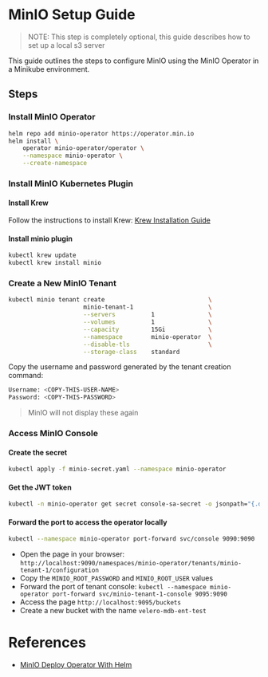 # MinIO Setup Guide

> NOTE: This step is completely optional, this guide describes how to set up a local s3 server

This guide outlines the steps to configure MinIO using the MinIO Operator in a Minikube environment.

## Steps

### Install MinIO Operator
```sh
helm repo add minio-operator https://operator.min.io
helm install \
    operator minio-operator/operator \
    --namespace minio-operator \
    --create-namespace
```

### Install MinIO Kubernetes Plugin

#### Install Krew
Follow the instructions to install Krew:
[Krew Installation Guide](https://krew.sigs.k8s.io/docs/user-guide/setup/install/)


#### Install minio plugin
```sh
kubectl krew update
kubectl krew install minio
```

### Create a New MinIO Tenant
```sh
kubectl minio tenant create                             \
                     minio-tenant-1                     \
                     --servers          1               \
                     --volumes          1               \
                     --capacity         15Gi            \
                     --namespace        minio-operator  \
                     --disable-tls                      \
                     --storage-class    standard
```

Copy the username and password generated by the tenant creation command:
```sh
Username: <COPY-THIS-USER-NAME>
Password: <COPY-THIS-PASSWORD>
```
> MinIO will not display these again

### Access MinIO Console

#### Create the secret
```sh
kubectl apply -f minio-secret.yaml --namespace minio-operator
```

#### Get the JWT token
```sh
kubectl -n minio-operator get secret console-sa-secret -o jsonpath="{.data.token}" | base64 --decode
```

#### Forward the port to access the operator locally
```sh
kubectl --namespace minio-operator port-forward svc/console 9090:9090
```

- Open the page in your browser: `http://localhost:9090/namespaces/minio-operator/tenants/minio-tenant-1/configuration`
- Copy the `MINIO_ROOT_PASSWORD` and `MINIO_ROOT_USER` values
- Forward the port of tenant console: `kubectl --namespace minio-operator port-forward svc/minio-tenant-1-console 9095:9090`
- Access the page `http://localhost:9095/buckets`
- Create a new bucket with the name `velero-mdb-ent-test`


# References
 - [MinIO Deploy Operator With Helm](https://min.io/docs/minio/kubernetes/upstream/operations/install-deploy-manage/deploy-operator-helm.html)